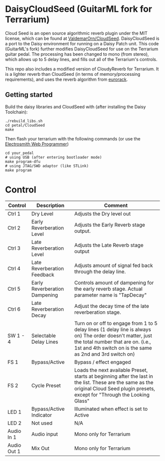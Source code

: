 # DaisyCloudSeed (GuitarML fork for Terrarium)
Cloud Seed is an open source algorithmic reverb plugin under the MIT license, which can be found at [ValdemarOrn/CloudSeed](https://github.com/ValdemarOrn/CloudSeed).
DaisyCloudSeed is a port to the Daisy environment for running on a Daisy Patch unit. This code (GuitarML's fork) further modifies DaisyCloudSeed
for use on the Terrarium guitar pedal. The processing has been changed to mono (from stereo), which allows up to 5 delay lines,
and fills out all of the Terrarium's controls.

This repo also includes a modified version of CloudyReverb for Terrarium. It is a lighter reverb than CloudSeed (in terms of memory/processing requirements), and uses
the reverb algorithm from [eurorack](https://github.com/pichenettes/eurorack/tree/master).

## Getting started
Build the daisy libraries and CloudSeed with (after installing the Daisy Toolchain):
```
./rebuild_libs.sh
cd petal/CloudSeed
make
```

Then flash your terrarium with the following commands (or use the [Electrosmith Web Programmer](https://electro-smith.github.io/Programmer/))
```
cd your_pedal
# using USB (after entering bootloader mode)
make program-dfu
# using JTAG/SWD adaptor (like STLink)
make program
```

# Control

| Control | Description | Comment |
| --- | --- | --- |
| Ctrl 1 | Dry Level | Adjusts the Dry level out |
| Ctrl 2 | Early Reverberation Level | Adjusts the Early Reverb stage output.  |
| Ctrl 3 | Late Reverberation Level | Adjusts the Late Reverb stage output |
| Ctrl 4 | Late Reverberation Feedback | Adjusts amount of signal fed back through the delay line. |
| Ctrl 5 | Early Reverberation Dampening | Controls amount of dampening for the early reverb stage. Actual parameter name is "TapDecay" |
| Ctrl 6 | Late Reverberation Decay | Adjust the decay time of the late reverberation stage. |
| SW 1 - 4 | Selectable Delay Lines | Turn on or off to engage from 1 to 5 delay lines (1 delay line is always on) The order doesn't matter, just the total number that are on. (i.e., 1st and 4th switch on is the same as 2nd and 3rd switch on)|
| FS 1 | Bypass/Active | Bypass / effect engaged |
| FS 2 | Cycle Preset | Loads the next available Preset, starts at beginning after the last in the list. These are the same as the original Cloud Seed plugin presets, except for "Through the Looking Glass" |
| LED 1 | Bypass/Active Indicator |Illuminated when effect is set to Active |
| LED 2 | Not used | N/A |
| Audio In 1 | Audio input | Mono only for Terrarium |
| Audio Out 1 | Mix Out | Mono only for Terrarium |

